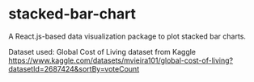 # stacked-bar-chart
A React.js-based data visualization package to plot stacked bar charts.

Dataset used: Global Cost of Living dataset from Kaggle <br/>
https://www.kaggle.com/datasets/mvieira101/global-cost-of-living?datasetId=2687424&sortBy=voteCount

